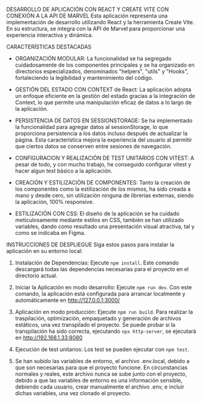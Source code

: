 DESARROLLO DE APLICACIÓN CON REACT Y CREATE VITE CON CONEXIÓN A LA API DE MARVEL
Esta aplicación representa una implementación de desarrollo utilizando React y la herramienta Create Vite. En su estructura, se integra con la API de Marvel para proporcionar una experiencia interactiva y dinámica.

CARACTERÍSTICAS DESTACADAS

- ORGANIZACIÓN MODULAR: La funcionalidad se ha segregado cuidadosamente de los componentes principales y se ha organizado en directorios especializados, denominados "helpers", "utils" y "Hooks", fortaleciendo la legibilidad y mantenimiento del código.

- GESTIÓN DEL ESTADO CON CONTEXT de React: La aplicación adopta un enfoque eficiente en la gestión del estado gracias a la integración de Context, lo que permite una manipulación eficaz de datos a lo largo de la aplicación.

- PERSISTENCIA DE DATOS EN SESSIONSTORAGE: Se ha implementado la funcionalidad para agregar datos al sessionStorage, lo que proporciona persistencia a los datos incluso después de actualizar la página. Esta característica mejora la experiencia del usuario al permitir que ciertos datos se conserven entre sesiones de navegación.

- CONFIGURACION Y REALIZACIÓN DE TEST UNITARIOS CON VITEST: A pesar de todo, y con mucho trabajo, he conseguido configurar vitest y hacer algun test básico a la aplicación.

- CREACIÓN Y ESTILIZACIÓN DE COMPONENTES: Tanto la creación de los componentes como la estilización de los mismos, ha sido creada a mano y desde cero, sin utilización ninguna de librerias externas, siendo la aplicación, 100% responsive.

- ESTILIZACIÓN CON CSS: El diseño de la aplicación se ha cuidado meticulosamente mediante estilos en CSS, también se han utilizado variables, dando como resultado una presentación visual atractiva, tal y como se indicaba en Figma.

INSTRUCCIONES DE DESPLIEGUE
Siga estos pasos para instalar la aplicación en su entorno local:

1. Instalación de Dependencias: Ejecute `npm install`. Este comando descargará todas las dependencias necesarias para el proyecto en el directorio actual.

2. Iniciar la Aplicación en modo desarrollo: Ejecute `npm run dev`. Con este comando, la aplicación está configurada para arrancar localmente y automáticamente en http://127.0.0.1:3000/

3. Aplicación en modo producción: Ejecute `npm run build`. Para realizar la traspilación, optimización, empaquetado y generación de archivos estáticos, una vez transpilado el proyecto. Se puede probar si la transpilación ha sido correcta, ejecutando `npx http-server`, se ejecutará en http://192.168.1.33:8080

4. Ejecución de test unitarios: Los test se pueden ejecutar con `npm test`.

5. Se han subido las variables de entorno, el archivo .env.local, debido a que son necesarias para que el proyecto funcione.
   En circunstancias normales y reales, este archivo nunca se sube junto con el proyecto, debido a que las variables de entorno es una información sensible, debiendo cada usuario, crear manualmente el archivo .env, e incluir dichas variables, una vez clonado el proyecto.
